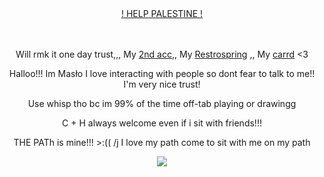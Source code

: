 
<div align="center">

ㅤㅤㅤㅤ<p>  [! HELP PALESTINE !](https://arab.org/click-to-help/palestine/) <p/>
</div>


<div align="center">

ㅤㅤㅤㅤ<p> Will rmk it one day trust,,, My [2nd acc](https://github.com/MasloWybuchowe),, My [Restrospring](https://retrospring.net/@rudeszczury) ,, My [ carrd](https://rudeszczury.carrd.co) <3 <p/>
<p> Halloo!!! Im Masło I love interacting with people so dont fear to talk to me!! I'm very nice trust!</p>
<p>Use whisp tho bc im 99% of the time off-tab playing or drawingg</p>
<p>C + H always welcome even if i sit with friends!!!</p>
<p>THE PATh is mine!!! >:(( /j I love my path come to sit with me on my path</p>

<img src="https://media.discordapp.net/attachments/872217789589504031/1255597915892748478/image.png?ex=667db62f&is=667c64af&hm=22bb9aa379695fa19d4eaf3fa8233ef752d227eaafbb0a1cca9f97fd4a4cec9f&=&format=webp&quality=lossless&width=761&height=546">

</div>

